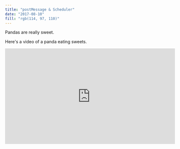 ```yaml
---
title: "postMessage & Scheduler"
date: "2017-08-10"
fill: "rgb(114, 97, 110)"
---
```


Pandas are really sweet.

Here's a video of a panda eating sweets.

<iframe width="560" height="315" src="https://www.youtube.com/embed/4n0xNbfJLR8" frameborder="0" allowfullscreen></iframe>
